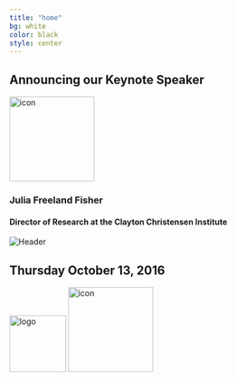 ```yaml
---
title: "home"
bg: white
color: black
style: center
---
```


## Announcing our Keynote Speaker

<img src="https://github.com/WCSD6/TheGreeleyBlendedLearningSummit/blob/gh-pages/img/image001.jpg?raw=true" alt="icon" style="width:150px;">

### Julia Freeland Fisher

#### Director of Research at the Clayton Christensen Institute

![Header](https://github.com/WCSD6/TheGreeleyBlendedLearningSummit/blob/gh-pages/img/BlendedLearningSummit-02.3.png?raw=true)

## Thursday October 13, 2016


<img src="https://github.com/WCSD6/TheGreeleyBlendedLearningSummit/blob/gh-pages/img/WCSD6logo.png?raw=true" alt="logo" style="width: 100px;"/> <a href="https://greeley.revtrak.net/tek9.asp?pg=RW_BlndLrnngSmmt" target="_blank">
   <img src="https://github.com/WCSD6/TheGreeleyBlendedLearningSummit/blob/gh-pages/img/Registersm.png?raw=true" alt="icon" style="width:150px;">
</a>
